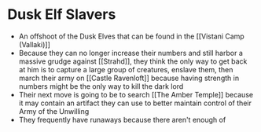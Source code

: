 # Dusk Elf Slavers

* An offshoot of the Dusk Elves that can be found in the [[Vistani Camp (Vallaki)]]
* Because they can no longer increase their numbers and still harbor a massive grudge against [[Strahd]], they think the only way to get back at him is to capture a large group of creatures, enslave them, then march their army on [[Castle Ravenloft]] because having strength in numbers might be the only way to kill the dark lord
* Their next move is going to be to search [[The Amber Temple]] because it may contain an artifact they can use to better maintain control of their Army of the Unwilling
* They frequently have runaways because there aren't enough of 